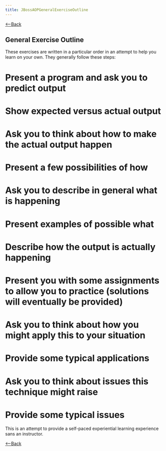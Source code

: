 ```yaml
---
title: JBossAOPGeneralExerciseOutline
---
```

[<--Back]({{_site.pagesurl}}/JBoss_AOP_Example_1)

## General Exercise Outline

These exercises are written in a particular order in an attempt to help you learn on your own. They generally follow these steps:

# Present a program and ask you to predict output
# Show expected versus actual output
# Ask you to think about **how** to make the actual output happen
# Present a few possibilities of **how**
# Ask you to describe in general **what** is happening
# Present examples of possible **what**
# Describe how the output is actually happening
# Present you with some assignments to allow you to practice (solutions will eventually be provided)
# Ask you to think about how you might apply this to your situation
# Provide some typical applications
# Ask you to think about issues this technique might raise
# Provide some typical issues

This is an attempt to provide a self-paced experiential learning experience sans an instructor.

[<--Back]({{_site.pagesurl}}/JBoss_AOP_Example_1)
